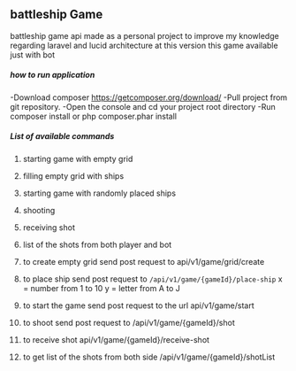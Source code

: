 ## battleship Game

battleship game api made as a personal project to improve my knowledge regarding laravel and lucid architecture
at this version this game available just with bot

##### how to run application 
-Download composer https://getcomposer.org/download/
-Pull project from git repository.
-Open the console and cd your project root directory
-Run composer install or php composer.phar install

##### List of available commands
1. starting game with empty grid
2. filling empty grid with ships
3. starting game with randomly placed ships
4. shooting
5. receiving shot
6. list of the shots from both player and bot

1. to create empty grid send post request to api/v1/game/grid/create
2. to place ship send post request to `/api/v1/game/{gameId}/place-ship`
       x = number from 1 to 10
       y = letter from A to J
3. to start the game send post request to the url api/v1/game/start 
4. to shoot send post request to /api/v1/game/{gameId}/shot
5. to receive shot api/v1/game/{gameId}/receive-shot
6. to get list of the shots from both side /api/v1/game/{gameId}/shotList